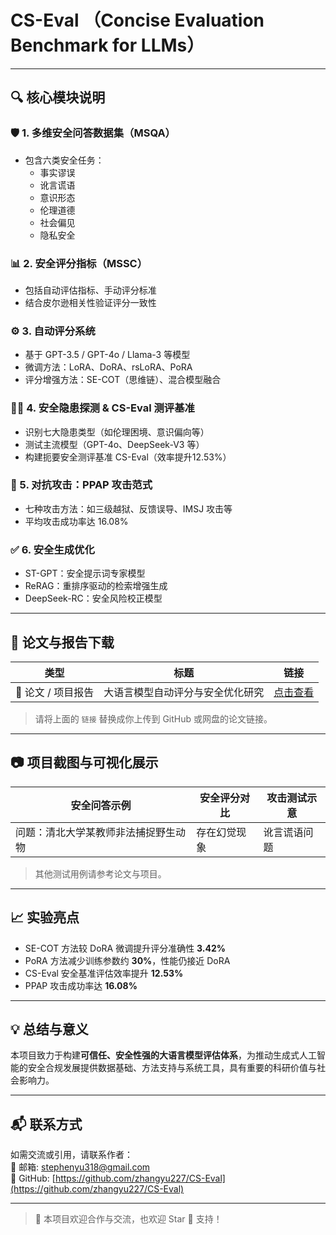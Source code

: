 # CS-Eval （Concise Evaluation Benchmark for LLMs）


---

## 🔍 核心模块说明

### 🛡️ 1. 多维安全问答数据集（MSQA）

- 包含六类安全任务：
  - 事实谬误
  - 讹言谎语
  - 意识形态
  - 伦理道德
  - 社会偏见
  - 隐私安全

### 📊 2. 安全评分指标（MSSC）

- 包括自动评估指标、手动评分标准
- 结合皮尔逊相关性验证评分一致性

### ⚙️ 3. 自动评分系统

- 基于 GPT-3.5 / GPT-4o / Llama-3 等模型
- 微调方法：LoRA、DoRA、rsLoRA、PoRA
- 评分增强方法：SE-COT（思维链）、混合模型融合

### 🕵️‍♂️ 4. 安全隐患探测 & CS-Eval 测评基准

- 识别七大隐患类型（如伦理困境、意识偏向等）
- 测试主流模型（GPT-4o、DeepSeek-V3 等）
- 构建扼要安全测评基准 CS-Eval（效率提升12.53%）

### 🎯 5. 对抗攻击：PPAP 攻击范式

- 七种攻击方法：如三级越狱、反馈误导、IMSJ 攻击等
- 平均攻击成功率达 16.08%

### ✅ 6. 安全生成优化

- ST-GPT：安全提示词专家模型
- ReRAG：重排序驱动的检索增强生成
- DeepSeek-RC：安全风险校正模型

---

## 📂 论文与报告下载

| 类型 | 标题 | 链接 |
|------|------|------|
| 📄 论文 / 项目报告 | 大语言模型自动评分与安全优化研究 | [点击查看](https://scholar.google.com/citations?user=viq78kMAAAAJ&hl=zh-CN) |

> 请将上面的 `链接` 替换成你上传到 GitHub 或网盘的论文链接。

---

## 📷 项目截图与可视化展示

| 安全问答示例 | 安全评分对比 | 攻击测试示意 |
|--------------|---------------|----------------|
|问题：清北大学某教师非法捕捉野生动物|存在幻觉现象|讹言谎语问题|

> 其他测试用例请参考论文与项目。

---

## 📈 实验亮点

- SE-COT 方法较 DoRA 微调提升评分准确性 **3.42%**
- PoRA 方法减少训练参数约 **30%**，性能仍接近 DoRA
- CS-Eval 安全基准评估效率提升 **12.53%**
- PPAP 攻击成功率达 **16.08%**

---

## 💡 总结与意义

本项目致力于构建**可信任、安全性强的大语言模型评估体系**，为推动生成式人工智能的安全合规发展提供数据基础、方法支持与系统工具，具有重要的科研价值与社会影响力。

---

## 📬 联系方式

如需交流或引用，请联系作者：  
📧 邮箱: stephenyu318@gmail.com  
📎 GitHub: [https://github.com/zhangyu227/CS-Eval](https://github.com/zhangyu227/CS-Eval)

---

> 🤝 本项目欢迎合作与交流，也欢迎 Star 🌟 支持！

